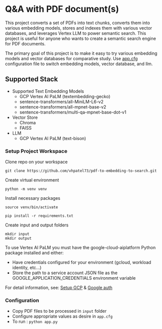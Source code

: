 # Q&A with PDF document(s)

This project converts a set of PDFs into text chunks, converts them into various embedding models, stores and indexes them with various vector databases, and leverages Vertex LLM to power semantic search. This project is useful for anyone who wants to create a semantic search engine for PDF documents.

The primary goal of this project is to make it easy to try various embedding models and vector databases for comparative study. Use [app.cfg](app.cfg) configuration file to switch embedding models, vector database, and llm. 

## Supported Stack

* Supported Text Embedding Models
    - GCP Vertex AI PaLM (textembedding-gecko)
    - sentence-transformers/all-MiniLM-L6-v2
    - sentence-transformers/all-mpnet-base-v2
    - sentence-transformers/multi-qa-mpnet-base-dot-v1
* Vector Store
    - Chroma
    - FAISS
* LLM
    - GCP Vertex AI PaLM (text-bison)

### Setup Project Workspace

Clone repo on your workspace
```
git clone https://github.com/vhpatel73/pdf-to-embedding-to-search.git
```

Create virtual environment
```
python -m venv venv
```

Install necessary packages
```
source venv/bin/activate

pip install -r requirements.txt
```

Create input and output folders
```
mkdir input
mkdir output
```

To use Vertex AI PaLM you must have the google-cloud-aiplatform Python package installed and either:

* Have credentials configured for your environment (gcloud, workload identity, etc...)
* Store the path to a service account JSON file as the GOOGLE_APPLICATION_CREDENTIALS environment variable

For detail information, see: [Setup GCP](https://googleapis.dev/python/google-auth/latest/reference/google.auth.html#module-google.auth) & [Google auth](https://googleapis.dev/python/google-auth/latest/reference/google.auth.html#module-google.auth)

### Configuration 

- Copy PDF files to be processed in `input` folder
- Configure appropriate values as desire in `app.cfg`
- To run : `python app.py`

